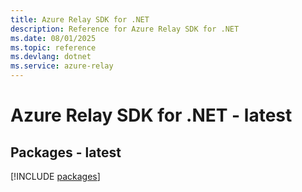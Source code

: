```yaml
---
title: Azure Relay SDK for .NET
description: Reference for Azure Relay SDK for .NET
ms.date: 08/01/2025
ms.topic: reference
ms.devlang: dotnet
ms.service: azure-relay
---
```

# Azure Relay SDK for .NET - latest
## Packages - latest
[!INCLUDE [packages](relay-index.md)]